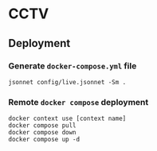 # CCTV

## Deployment

### Generate `docker-compose.yml` file

```
jsonnet config/live.jsonnet -Sm .
```

### Remote `docker compose` deployment

```
docker context use [context name]
docker compose pull
docker compose down
docker compose up -d
```